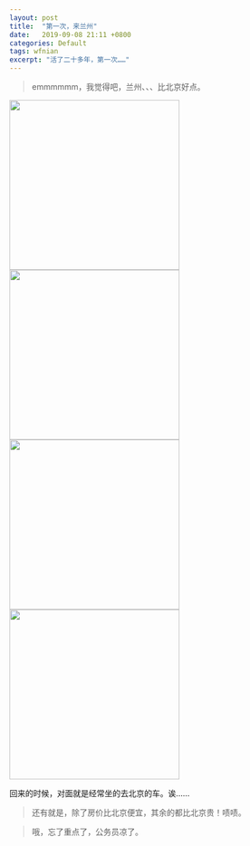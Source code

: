 ```yaml
---
layout: post
title:  "第一次，来兰州"
date:   2019-09-08 21:11 +0800
categories: Default
tags: wfnian
excerpt: "活了二十多年，第一次……"
---
```




> emmmmmm，我觉得吧，兰州、、、比北京好点。

<img src="https://p.pstatp.com/origin/ff3200008ef9abcdd048" width="300">
<img src="https://p.pstatp.com/origin/ff5d0000bddaf9f51ab9" width="300">
<img src="https://p.pstatp.com/origin/fe6100006c0780bf3b1f" width="300">
<img src="https://p.pstatp.com/origin/ff0a000122ccd66119f1" width="300">
  
回来的时候，对面就是经常坐的去北京的车。诶……

> 还有就是，除了房价比北京便宜，其余的都比北京贵！啧啧。

> 哦，忘了重点了，公务员凉了。

